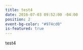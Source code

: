 ```yaml
---
title: test4
date: 2016-07-03 09:52:00 -04:00
position: 2
event-bg-color: "#974cd0"
is-featured: true
---
```


test4